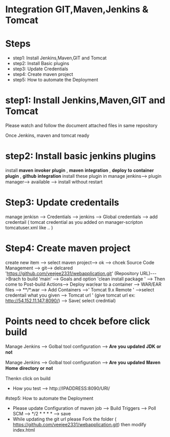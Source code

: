 # Integration GIT,Maven,Jenkins & Tomcat

# Steps

 -  step1: Install Jenkins,Maven,GIT and Tomcat
 -  step2: Install Basic plugins  
 -  step3: Update Credentials
 -  step4: Create maven project
 -  step5: How to automate the Deployment


# step1: Install Jenkins,Maven,GIT and Tomcat

  Please watch and follow the document attached  files in same repository
  
  Once Jenkins, maven and tomcat ready

#  step2: Install basic jenkins plugins

install 𝐦𝐚𝐯𝐞𝐧 𝐢𝐧𝐯𝐨𝐤𝐞𝐫 𝐩𝐥𝐮𝐠𝐢𝐧 , 𝐦𝐚𝐯𝐞𝐧 𝐢𝐧𝐭𝐞𝐠𝐫𝐚𝐭𝐢𝐨𝐧 , 𝐝𝐞𝐩𝐥𝐨𝐲 𝐭𝐨 𝐜𝐨𝐧𝐭𝐚𝐢𝐧𝐞𝐫 𝐩𝐥𝐮𝐠𝐢𝐧 , 𝐠𝐢𝐭𝐡𝐮𝐛 𝐢𝐧𝐭𝐞𝐠𝐫𝐚𝐭𝐢𝐨𝐧 install these plugin in manage jenkins--> plugin manager--> available --> install without restart
 
# Step3: Update credentails 

 manage jenkisn --> Credentials --> jenkins --> Global credentials --> add credentail  ( tomcat credential as you added on manager-scripton tomcatuser.xml like .. <user username="𝐝𝐞𝐩𝐥𝐨𝐲𝐞𝐫" password="𝐝𝐞𝐩𝐥𝐨𝐲𝐞𝐫" roles="manager-script"/> )

# Step4: Create maven project 

create new item --> select maven project--> ok --> chcek Source Code Management --> git-->  delcared 'https://github.com/veejee2331/webapplication.git' (Repository URL)--->Brach to build 'main' --> Goals and option 'clean install package ' --> Then come to Post-build Actions--> Deploy war/ear to a container --> WAR/EAR files --> **/*.war --> Add Containers -->' Tomcat 9.x Remote  ' -->select credentail what you given -->  Tomcat url ' (give tomcat url ex: http://54.152.11.147:8090/) --> Save( select credntial)

# Points need to chcek before click build

Manage Jenkins --> Golbal tool configuration --> 𝐀𝐫𝐞 𝐲𝐨𝐮 𝐮𝐩𝐝𝐚𝐭𝐞𝐝 𝐉𝐃𝐊 𝐨𝐫 𝐧𝐨𝐭

Manage Jenkins --> Golbal tool configuration --> 𝐀𝐫𝐞 𝐲𝐨𝐮 𝐮𝐩𝐝𝐚𝐭𝐞𝐝 𝐌𝐚𝐯𝐞𝐧 𝐇𝐨𝐦𝐞 𝐝𝐢𝐫𝐞𝐜𝐭𝐨𝐫𝐲  𝐨𝐫 𝐧𝐨𝐭

Thenkn click on build

- How  you test --> http://IPADDRESS:8090/URI/ 

#step5: How to automate the Deployment

- Please update Configuration of maven job --> Build Triggers --> Poll SCM --> */2 * * * * --> save 
- While updating the git url please Fork the folder ( https://github.com/veejee2331/webapplication.git) then modify index.html
